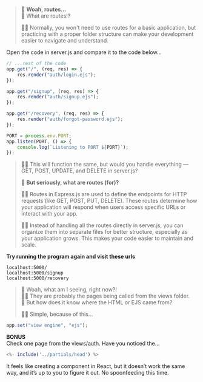 > 👩 **Woah, routes...**<br>
> 👩 What are routes!?
>
> 👨‍💻 Normally, you won't need to use routes for a basic application, but practicing with a proper folder structure can make your development easier to navigate and understand.

Open the code in server.js and compare it to the code below...
```js
// ...rest of the code
app.get("/", (req, res) => {
    res.render("auth/login.ejs");
});

app.get("/signup", (req, res) => {
    res.render("auth/signup.ejs");
});

app.get("/recovery", (req, res) => {
    res.render("auth/forgot-password.ejs");
});

PORT = process.env.PORT;
app.listen(PORT, () => {
    console.log(`Listening to PORT ${PORT}`);
});
```
> 👨‍💻 This will function the same, but would you handle everything — GET, POST, UPDATE, and DELETE in server.js?
> 
> 👩 **But seriously, what are routes (for)?**<br>
>
> 👨‍💻 Routes in Express.js are used to define the endpoints for HTTP requests (like GET, POST, PUT, DELETE). These routes determine how your application will respond when users access specific URLs or interact with your app.
> 
> 👨‍💻 Instead of handling all the routes directly in server.js, you can organize them into separate files for better structure, especially as your application grows. This makes your code easier to maintain and scale.

**Try running the program again and visit these urls**
```
localhost:5000/
localhost:5000/signup
localhost:5000/recovery
```

> 👩 Woah, what am I seeing, right now?!<br>
> 👨‍💻 They are probably the pages being called from the views folder.<br>
> 👩 But how does it know where the HTML or EJS came from?
>
> 👨‍💻 Simple, because of this...
```js
app.set("view engine", "ejs");
```

**BONUS**<br>
Check one page from the views/auth. Have you noticed the...
```js
<%- include('../partials/head') %>
```
It feels like creating a component in React, but it doesn’t work the same way, and it’s up to you to figure it out. No spoonfeeding this time.

